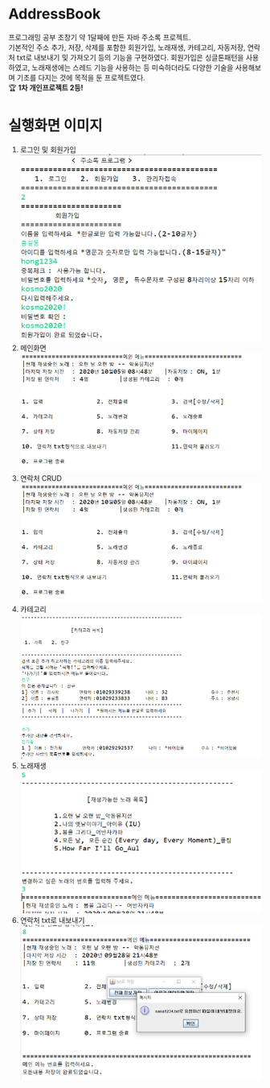 # AddressBook

프로그래밍 공부 초창기 약 1달째에 만든 자바 주소록 프로젝트.  
기본적인 주소 추가, 저장, 삭제를 포함한 회원가입, 노래재생, 카테고리, 자동저장, 연락처 txt로 내보내기 및 가져오기 등의 기능을 구현하였다. 회원가입은 싱글톤패턴을 사용하였고, 노래재생에는 스레드 기능을 사용하는 등 미숙하더라도 다양한 기술을 사용해보며 기초를 다지는 것에 목적을 둔 프로젝트였다.  
:trophy: **1차 개인프로젝트 2등!**
# 실행화면 이미지

1. 로그인 및 회원가입
   ![로그인 및 회원가입 실행 화면 캡쳐](./img/sign.png)
2. 메인화면
   ![메인 화면 실행 화면 캡쳐](./img/main.png)
3. 연락처 CRUD
   ![연락처 CRUD 실행 화면 캡쳐](./img/main.png)
4. 카테고리
   ![카테고리 CRUD  실행 화면 캡쳐](./img/category.png)
5. 노래재생
   ![노래재생 실행 화면 캡쳐](./img/song.png)
6. 연락처 txt로 내보내기
   ![연락처 txt로 내보내기  실행 화면 캡쳐](./img/saveTxt.png)
